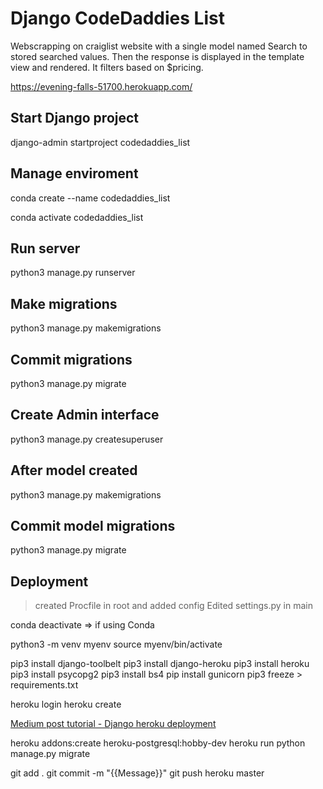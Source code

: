 # Django CodeDaddies List

Webscrapping on craiglist website with a single model named Search to stored searched values. Then the response is displayed in the template view and rendered. It filters based on $pricing.

https://evening-falls-51700.herokuapp.com/

## Start Django project

django-admin startproject codedaddies_list

## Manage enviroment

conda create --name codedaddies_list

conda activate codedaddies_list

## Run server

python3 manage.py runserver

## Make migrations

python3 manage.py makemigrations

## Commit migrations

python3 manage.py migrate

## Create Admin interface

python3 manage.py createsuperuser

## After model created

python3 manage.py makemigrations

## Commit model migrations

python3 manage.py migrate

## Deployment

> created Procfile in root and added config
> Edited settings.py in main

conda deactivate => if using Conda

python3 -m venv myenv
source myenv/bin/activate

pip3 install django-toolbelt
pip3 install django-heroku
pip3 install heroku
pip3 install psycopg2
pip3 install bs4
pip install gunicorn
pip3 freeze > requirements.txt

heroku login
heroku create

[Medium post tutorial - Django heroku deployment](https://medium.com/@qazi/how-to-deploy-a-django-app-to-heroku-in-2018-the-easy-way-48a528d97f9c "Tutorial Django Heroku Deployment")

heroku addons:create heroku-postgresql:hobby-dev
heroku run python manage.py migrate

git add .
git commit -m "{{Message}}"
git push heroku master
